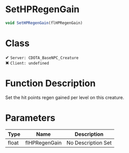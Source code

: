 # SetHPRegenGain
```js
void SetHPRegenGain(flHPRegenGain)
```
# Class
✔ `Server: CDOTA_BaseNPC_Creature`  
✖ `Client: undefined`  

# Function Description
Set the hit points regen gained per level on this creature.
# Parameters
Type|Name|Description
--|--|--
float|flHPRegenGain|No Description Set
